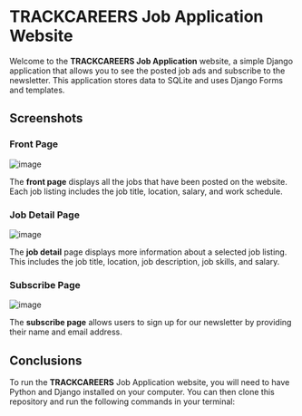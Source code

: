 # TRACKCAREERS Job Application Website
Welcome to the **TRACKCAREERS Job Application** website, a simple Django application that allows you to see the posted job ads and subscribe to the newsletter. This application stores data to SQLite and uses Django Forms and templates.

## Screenshots
### Front Page
![image](https://user-images.githubusercontent.com/107721907/226648875-9fd9e642-ad1b-4f4a-bd93-695c52650b5d.png)

The **front page** displays all the jobs that have been posted on the website. Each job listing includes the job title, location, salary, and work schedule.

### Job Detail Page
![image](https://user-images.githubusercontent.com/107721907/226649200-f340a166-0c92-4bdc-9317-b865d5e98fb6.png)

The **job detail** page displays more information about a selected job listing. This includes the job title, location, job description, job skills, and salary.

### Subscribe Page
![image](https://user-images.githubusercontent.com/107721907/226649410-cfdde3c6-28a2-49fd-8afa-2799813072a9.png)

The **subscribe page** allows users to sign up for our newsletter by providing their name and email address.

## Conclusions
To run the **TRACKCAREERS** Job Application website, you will need to have Python and Django installed on your computer. You can then clone this repository and run the following commands in your terminal:
